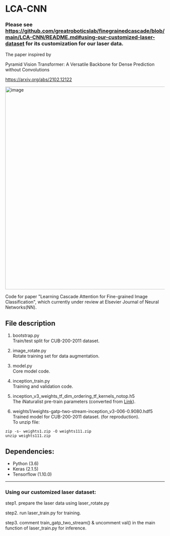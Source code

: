# LCA-CNN


### Please see https://github.com/greatroboticslab/finegrainedcascade/blob/main/LCA-CNN/README.md#using-our-customized-laser-dataset for its customization for our laser data.


The paper inspired by

Pyramid Vision Transformer: A Versatile Backbone for Dense Prediction
without Convolutions

https://arxiv.org/abs/2102.12122

<img width="641" alt="image" src="https://github.com/greatroboticslab/finegrainedcascade/assets/205781/14fde0b4-cc89-4d0f-a417-d502ba5b834b">

Code for paper "Learning Cascade Attention for Fine-grained Image Classification", which currently 
under review at Elsevier Journal of Neural Networks(NN).


## File description
1. bootstrap.py  
Train/test split for CUB-200-2011 dataset.

2. image_rotate.py  
Rotate training set for data augmentation.

3. model.py  
Core model code.

4. inception_train.py  
Training and validation code.

5. inception_v3_weights_tf_dim_ordering_tf_kernels_notop.h5  
The iNaturalist pre-train parameters (converted from [Link](https://github.com/richardaecn/cvpr18-inaturalist-transfer)).

6. weights1/weights-gatp-two-stream-inception_v3-006-0.9080.hdf5  
Trained model for CUB-200-2011 dataset. (for reproduction).  
To unzip file:
```
zip -s- weights1.zip -O weights111.zip
unzip weights111.zip
```

## Dependencies:
+ Python (3.6)
+ Keras (2.1.5)
+ Tensorflow (1.10.0)


------

### Using our customized laser dataset:

step1. prepare the laser data using laser_rotate.py

step2. run laser_train.py for training.

step3. comment train_gatp_two_stream() & uncomment val() in the main function of  laser_train.py for inference.






